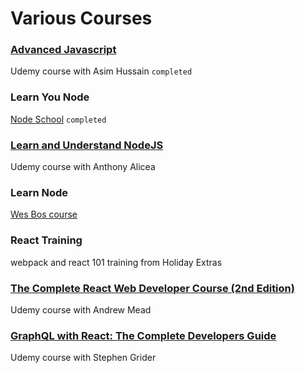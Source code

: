 # Various Courses

### [Advanced Javascript](https://www.udemy.com/top-javascript-interview-questions-and-answers/learn/v4/overview)
Udemy course with Asim Hussain `completed`

### Learn You Node
[Node School](https://github.com/workshopper/learnyounode) `completed`

### [Learn and Understand NodeJS](https://www.udemy.com/understand-nodejs/learn/v4/overview)
Udemy course with Anthony Alicea

### Learn Node
[Wes Bos course](http://wesbos.com/learn-node/)

### React Training
webpack and react 101 training from Holiday Extras

### [The Complete React Web Developer Course (2nd Edition)](https://www.udemy.com/react-2nd-edition/learn/v4/overview)
Udemy course with Andrew Mead

### [GraphQL with React: The Complete Developers Guide](https://www.udemy.com/graphql-with-react-course/learn/v4/overview)
Udemy course with Stephen Grider
